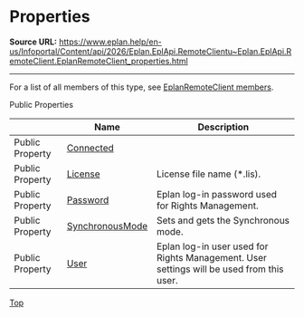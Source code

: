 # Properties

**Source URL:** https://www.eplan.help/en-us/Infoportal/Content/api/2026/Eplan.EplApi.RemoteClientu~Eplan.EplApi.RemoteClient.EplanRemoteClient_properties.html

---

For a list of all members of this type, see [EplanRemoteClient members](Eplan.EplApi.RemoteClientu~Eplan.EplApi.RemoteClient.EplanRemoteClient_members.html).

Public Properties

|  | Name | Description |
| --- | --- | --- |
| Public Property | [Connected](Eplan.EplApi.RemoteClientu~Eplan.EplApi.RemoteClient.EplanRemoteClient~Connected.html) |  |
| Public Property | [License](Eplan.EplApi.RemoteClientu~Eplan.EplApi.RemoteClient.EplanRemoteClient~License.html) | License file name (\*.lis). |
| Public Property | [Password](Eplan.EplApi.RemoteClientu~Eplan.EplApi.RemoteClient.EplanRemoteClient~Password.html) | Eplan log-in password used for Rights Management. |
| Public Property | [SynchronousMode](Eplan.EplApi.RemoteClientu~Eplan.EplApi.RemoteClient.EplanRemoteClient~SynchronousMode.html) | Sets and gets the Synchronous mode. |
| Public Property | [User](Eplan.EplApi.RemoteClientu~Eplan.EplApi.RemoteClient.EplanRemoteClient~User.html) | Eplan log-in user used for Rights Management. User settings will be used from this user. |

[Top](#top)
